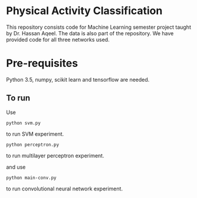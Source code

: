 # Physical Activity Classification

This repository consists code for Machine Learning semester project taught by Dr. Hassan Aqeel. The data is also part of the repository. We have provided code for all three networks used.

# Pre-requisites
Python 3.5, numpy, scikit learn and tensorflow are needed.

## To run
Use
```
python svm.py
```
to run SVM experiment.

```
python perceptron.py
```
to run multilayer perceptron experiment.

and use

```
python main-conv.py
```
to run convolutional neural network experiment.
